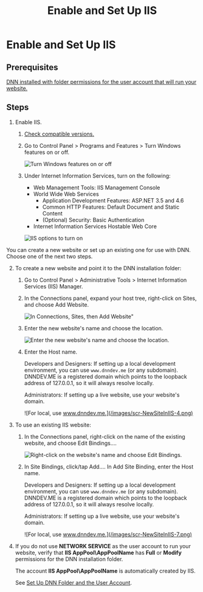 ﻿---
uid: set-up-iis
locale: en
title: Enable and Set Up IIS
dnneditions: DNN Platform,Evoq Content,Evoq Engage
dnnversion: 09.02.00
previous-topic: set-up-dnn-folder
next-topic: set-up-sql
links: ["[DNN Wiki: Setting up Your Module Development Environment](https://www.dnnsoftware.com/wiki/setting-up-your-module-development-environment)","[Setting up your DotNetNuke Module Development Environment by Chris Hammond](https://www.christoc.com/Tutorials/All-Tutorials/aid/1)","[DNN Community Blog: Installing DNN by Clinton Patterson](https://www.dnnsoftware.com/community-blog/cid/155070/installing-dnn)"]
---

# Enable and Set Up IIS

## Prerequisites

[DNN installed with folder permissions for the user account that will run your website.](xref:set-up-dnn-folder)

## Steps

1.  Enable IIS.
    1.  [Check compatible versions.](xref:requirements)
    2.  Go to Control Panel \> Programs and Features \> Turn Windows features on or off.



        ![Turn Windows features on or off](/images/scr-InstallIIS-1.png)



    3.  Under Internet Information Services, turn on the following:

        *   Web Management Tools: IIS Management Console
        *   World Wide Web Services
            *   Application Development Features: ASP.NET 3.5 and 4.6
            *   Common HTTP Features: Default Document and Static Content
            *   (Optional) Security: Basic Authentication
        *   Internet Information Services Hostable Web Core



        ![IIS options to turn on](/images/scr-InstallIIS-6.png)



<a name="tsk-set-up-iis__point-to-DNN-folder"></a>
You can create a new website or set up an existing one for use with DNN. Choose one of the next two steps.

2.  To create a new website and point it to the DNN installation folder:
    1.  Go to Control Panel \> Administrative Tools \> Internet Information Services (IIS) Manager.
    2.  In the Connections panel, expand your host tree, right-click on Sites, and choose Add Website.



        ![In Connections, Sites, then Add Website"](/images/scr-NewSiteInIIS-1.png)



    3.  Enter the new website's name and choose the location.



        ![Enter the new website's name and choose the location.](/images/scr-NewSiteInIIS-2.png)



    4.  Enter the Host name.

        Developers and Designers: If setting up a local development environment, you can use `www.dnndev.me` (or any subdomain). DNNDEV.ME is a registered domain which points to the loopback address of 127.0.0.1, so it will always resolve locally.

        Administrators: If setting up a live website, use your website's domain.



        ![For local, use www.dnndev.me.](/images/scr-NewSiteInIIS-4.png)



3.  To use an existing IIS website:
    1.  In the Connections panel, right-click on the name of the existing website, and choose Edit Bindings....



        ![Right-click on the website's name and choose Edit Bindings.](/images/scr-NewSiteInIIS-6.png)



    2.  In Site Bindings, click/tap Add.... In Add Site Binding, enter the Host name.

        Developers and Designers: If setting up a local development environment, you can use `www.dnndev.me` (or any subdomain). DNNDEV.ME is a registered domain which points to the loopback address of 127.0.0.1, so it will always resolve locally.

        Administrators: If setting up a live website, use your website's domain.



        ![For local, use www.dnndev.me.](/images/scr-NewSiteInIIS-7.png)



4.  If you do not use **NETWORK SERVICE** as the user account to run your website, verify that **IIS AppPool\\AppPoolName** has **Full** or **Modify** permissions for the DNN installation folder.

    The account **IIS AppPool\\AppPoolName** is automatically created by IIS.

    See [Set Up DNN Folder and the User Account](xref:set-up-dnn-folder).
